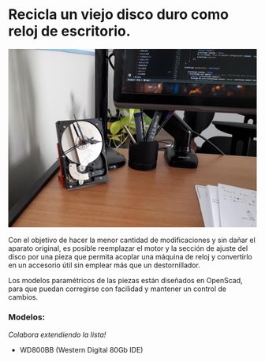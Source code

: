 # Recicla un viejo disco duro como reloj de escritorio.

![Reloj](img/Reloj.jpg)

Con el objetivo de hacer la menor cantidad de modificaciones y sin dañar el aparato original, es posible reemplazar el motor y la sección de ajuste del disco por una pieza que permita acoplar una máquina de reloj y convertirlo en un accesorio útil sin emplear más que un destornillador.  

Los modelos paramétricos de las piezas están diseñados en OpenScad, para que puedan corregirse con facilidad y mantener un control de cambios.  

### Modelos:  

_Colabora extendiendo la lista!_

  - WD800BB (Western Digital 80Gb IDE)